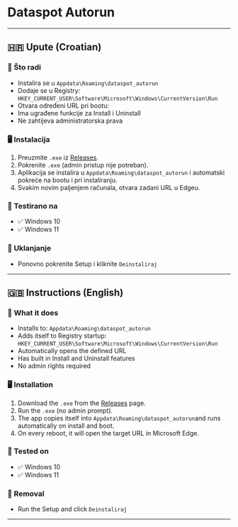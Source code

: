 # Dataspot Autorun

---

## 🇭🇷 Upute (Croatian)

### 🔧 Što radi

- Instalira se u `Appdata\Roaming\dataspot_autorun`
- Dodaje se u Registry:  
  `HKEY_CURRENT_USER\Software\Microsoft\Windows\CurrentVersion\Run`
- Otvara određeni URL pri bootu:
- Ima ugrađene funkcije za Install i Uninstall
- Ne zahtijeva administratorska prava

### 🖥️ Instalacija

1. Preuzmite `.exe` iz [Releases](https://github.com/flaskarin/dataspot/releases).
2. Pokrenite `.exe` (admin pristup nije potreban).
3. Aplikacija se instalira u `Appdata\Roaming\dataspot_autorun` i automatski pokreće na bootu i pri instaliranju.
4. Svakim novim paljenjem računala, otvara zadani URL u Edgeu.

### 🧪 Testirano na

- ✅ Windows 10
- ✅ Windows 11

### 🧼 Uklanjanje

- Ponovno pokrenite Setup i kliknite `Deinstaliraj`

---

## 🇬🇧 Instructions (English)

### 🔧 What it does

- Installs to:  `Appdata\Roaming\dataspot_autorun`
- Adds itself to Registry startup:  
  `HKEY_CURRENT_USER\Software\Microsoft\Windows\CurrentVersion\Run`
- Automatically opens the defined URL
- Has built in Install and Uninstall features
- No admin rights required

### 🖥️ Installation

1. Download the `.exe` from the [Releases](https://github.com/flaskarin/dataspot/releases) page.
2. Run the `.exe` (no admin prompt).
3. The app copies itself into `Appdata\Roaming\dataspot_autorun`and runs automatically on install and boot.
4. On every reboot, it will open the target URL in Microsoft Edge.

### 🧪 Tested on

- ✅ Windows 10
- ✅ Windows 11

### 🧼 Removal

- Run the Setup and click `Deinstaliraj`

---
